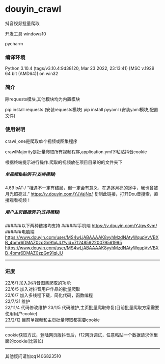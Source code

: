 # douyin_crawl
抖音视频批量爬取

开发工具
windows10

pycharm

### 编译环境
Python 3.10.4 (tags/v3.10.4:9d38120, Mar 23 2022, 23:13:41) [MSC v.1929 64 bit (AMD64)] on win32

### 简介
除requests模块,其他模块均为内置模块

pip install requests  (安装requests模块)
pip install pyyaml (安装yaml模块,配置文件)




### 使用说明
crawl_one是爬取单个视频或图集程序

crawlMajority是批量爬取所有视频程序,application.yml下粘贴抖音cookie

根据终端提示进行操作.爬取的视频放在项目目录的的文件夹下


##### 单视频粘贴例子(支持模糊)
4.69 bAT:/ “相遇不一定有结局，但一定会有意义，在追逐月亮的途中，我也曾被月光照亮过.”  https://v.douyin.com/YJVajNq/ 复制此链接，打开Dou音搜索，直接观看视频！


##### 用户主页链接例子(支持模糊)
######以下两种链接均支持
######手机端
https://v.douyin.com/YJqwKvm/
######电脑端
https://www.douyin.com/user/MS4wLjABAAAAK8yyhMzdNAtyWqupVvVBXB_4bmr6DMAZ0zpGn91qlJU?vid=7124859220079561995
https://www.douyin.com/user/MS4wLjABAAAAK8yyhMzdNAtyWqupVvVBXB_4bmr6DMAZ0zpGn91qlJU
***
### 进度

22/6/1  加入对抖音图集爬取的功能 <br>
22/6/5  加入对抖音用户作品的批量爬取  <br>
22/6/7  加入多线程下载，简化代码，函数编程<br>
22/7/31 维护 <br>
22/11/4 代码修改维护
23/1/5 代码维护,主页批量爬取修复(目前批量爬取方案需要使用用户cookie)<br>
23/2/12 目前单视频和主页批量爬取都需要cookie<br>

***

cookie获取方式，登陆网页版抖音后，f12网页调试，任意粘贴一个数据请求体里面的cookie(比较长)
***
其他疑问请加qq1406823510
